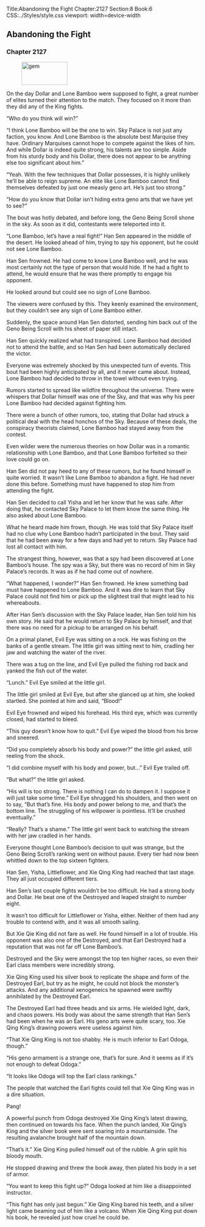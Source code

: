 Title:Abandoning the Fight 
Chapter:2127 
Section:8 
Book:6 
CSS:../Styles/style.css 
viewport: width=device-width
  
## Abandoning the Fight
### Chapter 2127 
<figure>
	<img src="../Images/gem.gif" alt="gem" id="gem" width="120" height="60" />
</figure>
  

  
  On the day Dollar and Lone Bamboo were supposed to fight, a great number of elites turned their attention to the match. They focused on it more than they did any of the King fights.

“Who do you think will win?”

“I think Lone Bamboo will be the one to win. Sky Palace is not just any faction, you know. And Lone Bamboo is the absolute best Marquise they have. Ordinary Marquises cannot hope to compete against the likes of him. And while Dollar is indeed quite strong, his talents are too simple. Aside from his sturdy body and his Dollar, there does not appear to be anything else too significant about him.”

“Yeah. With the few techniques that Dollar possesses, it is highly unlikely he’ll be able to reign supreme. An elite like Lone Bamboo cannot find themselves defeated by just one measly geno art. He’s just too strong.”

“How do you know that Dollar isn’t hiding extra geno arts that we have yet to see?”

The bout was hotly debated, and before long, the Geno Being Scroll shone in the sky. As soon as it did, contestants were teleported into it.

“Lone Bamboo, let’s have a real fight!” Han Sen appeared in the middle of the desert. He looked ahead of him, trying to spy his opponent, but he could not see Lone Bamboo.

Han Sen frowned. He had come to know Lone Bamboo well, and he was most certainly not the type of person that would hide. If he had a fight to attend, he would ensure that he was there promptly to engage his opponent.

He looked around but could see no sign of Lone Bamboo.

The viewers were confused by this. They keenly examined the environment, but they couldn’t see any sign of Lone Bamboo either.

Suddenly, the space around Han Sen distorted, sending him back out of the Geno Being Scroll with his sheet of paper still intact.

Han Sen quickly realized what had transpired. Lone Bamboo had decided not to attend the battle, and so Han Sen had been automatically declared the victor.

Everyone was extremely shocked by this unexpected turn of events. This bout had been highly anticipated by all, and it never came about. Instead, Lone Bamboo had decided to throw in the towel without even trying.

Rumors started to spread like wildfire throughout the universe. There were whispers that Dollar himself was one of the Sky, and that was why his peer Lone Bamboo had decided against fighting him.

There were a bunch of other rumors, too, stating that Dollar had struck a political deal with the head honchos of the Sky. Because of these deals, the conspiracy theorists claimed, Lone Bamboo had stayed away from the contest.

Even wilder were the numerous theories on how Dollar was in a romantic relationship with Lone Bamboo, and that Lone Bamboo forfeited so their love could go on.

Han Sen did not pay heed to any of these rumors, but he found himself in quite worried. It wasn’t like Lone Bamboo to abandon a fight. He had never done this before. Something must have happened to stop him from attending the fight.

Han Sen decided to call Yisha and let her know that he was safe. After doing that, he contacted Sky Palace to let them know the same thing. He also asked about Lone Bamboo.

What he heard made him frown, though. He was told that Sky Palace itself had no clue why Lone Bamboo hadn’t participated in the bout. They said that he had been away for a few days and had yet to return. Sky Palace had lost all contact with him.

The strangest thing, however, was that a spy had been discovered at Lone Bamboo’s house. The spy was a Sky, but there was no record of him in Sky Palace’s records. It was as if he had come out of nowhere.

“What happened, I wonder?” Han Sen frowned. He knew something bad must have happened to Lone Bamboo. And it was dire to learn that Sky Palace could not find him or pick up the slightest trail that might lead to his whereabouts.

After Han Sen’s discussion with the Sky Palace leader, Han Sen told him his own story. He said that he would return to Sky Palace by himself, and that there was no need for a pickup to be arranged on his behalf.

On a primal planet, Evil Eye was sitting on a rock. He was fishing on the banks of a gentle stream. The little girl was sitting next to him, cradling her jaw and watching the water of the river.

There was a tug on the line, and Evil Eye pulled the fishing rod back and yanked the fish out of the water.

“Lunch.” Evil Eye smiled at the little girl.

The little girl smiled at Evil Eye, but after she glanced up at him, she looked startled. She pointed at him and said, “Blood!”

Evil Eye frowned and wiped his forehead. His third eye, which was currently closed, had started to bleed.

“This guy doesn’t know how to quit.” Evil Eye wiped the blood from his brow and sneered.

“Did you completely absorb his body and power?” the little girl asked, still reeling from the shock.

“I did combine myself with his body and power, but…” Evil Eye trailed off.

“But what?” the little girl asked.

“His will is too strong. There is nothing I can do to dampen it. I suppose it will just take some time.” Evil Eye shrugged his shoulders, and then went on to say, “But that’s fine. His body and power belong to me, and that’s the bottom line. The struggling of his willpower is pointless. It’ll be crushed eventually.”

“Really? That’s a shame.” The little girl went back to watching the stream with her jaw cradled in her hands.

Everyone thought Lone Bamboo’s decision to quit was strange, but the Geno Being Scroll’s ranking went on without pause. Every tier had now been whittled down to the top sixteen fighters.

Han Sen, Yisha, Littleflower, and Xie Qing King had reached that last stage. They all just occupied different tiers.

Han Sen’s last couple fights wouldn’t be too difficult. He had a strong body and Dollar. He beat one of the Destroyed and leaped straight to number eight.

It wasn’t too difficult for Littleflower or Yisha, either. Neither of them had any trouble to contend with, and it was all smooth sailing.

But Xie Qie King did not fare as well. He found himself in a lot of trouble. His opponent was also one of the Destroyed, and that Earl Destroyed had a reputation that was not far off Lone Bamboo’s.

Destroyed and the Sky were amongst the top ten higher races, so even their Earl class members were incredibly strong.

Xie Qing King used his silver book to replicate the shape and form of the Destroyed Earl, but try as he might, he could not block the monster’s attacks. And any additional xenogeneics he spawned were swiftly annihilated by the Destroyed Earl.

The Destroyed Earl had three heads and six arms. He wielded light, dark, and chaos powers. His body was about the same strength that Han Sen’s had been when he was an Earl. His geno arts were quite scary, too. Xie Qing King’s drawing powers were useless against him.

“That Xie Qing King is not too shabby. He is much inferior to Earl Odoga, though.”

“His geno armament is a strange one, that’s for sure. And it seems as if it’s not enough to defeat Odoga.”

“It looks like Odoga will top the Earl class rankings.”

The people that watched the Earl fights could tell that Xie Qing King was in a dire situation.

Pang!

A powerful punch from Odoga destroyed Xie Qing King’s latest drawing, then continued on towards his face. When the punch landed, Xie Qing’s King and the silver book were sent soaring into a mountainside. The resulting avalanche brought half of the mountain down.

“That’s it.” Xie Qing King pulled himself out of the rubble. A grin split his bloody mouth.

He stopped drawing and threw the book away, then plated his body in a set of armor.

“You want to keep this fight up?” Odoga looked at him like a disappointed instructor.

“This fight has only just begun.” Xie Qing King bared his teeth, and a silver light came beaming out of him like a volcano. When Xie Qing King put down his book, he revealed just how cruel he could be.
